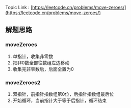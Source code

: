 Topic Link :  [https://leetcode.cn/problems/move-zeroes/](https://leetcode.cn/problems/move-zeroes/)

## 解题思路 

### moveZeroes

1. 单指针，收集非零数
2. 把非0数全部往数组左边移动
3. 收集完非零数后，后面全置为0
   

### moveZeroes2

1. 双指针，前指针指数组第0位，后指针指数组最后位
2. 开始循环，当前指针大于等于后指针，循环结束
